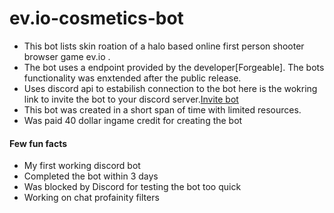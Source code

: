 # ev.io-cosmetics-bot
- This bot lists skin roation of a halo based online first person shooter browser game ev.io .
- The bot uses a endpoint provided by the developer[Forgeable]. The bots functionality was enxtended after the public release.
- Uses discord api to estabilish connection to the bot here is the wokring link to invite the bot to your discord server.[Invite bot](https://discord.com/api/oauth2/authorize?client_id=892386694987395073&permissions=2048&scope=bot)
- This bot was created in a short span of time with limited resources. 
- Was paid 40 dollar ingame credit for creating the bot
#### Few fun facts
- My first working discord bot
- Completed the bot within 3 days
- Was blocked by Discord for testing the bot too quick 
- Working on chat profainity filters 

